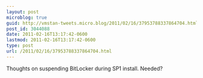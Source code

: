 ```yaml
---
layout: post
microblog: true
guid: http://vmstan-tweets.micro.blog/2011/02/16/37953788337864704.html
post_id: 3044088
date: 2011-02-16T13:17:42-0600
lastmod: 2011-02-16T13:17:42-0600
type: post
url: /2011/02/16/37953788337864704.html
---
```

Thoughts on suspending BitLocker during SP1 install. Needed?
